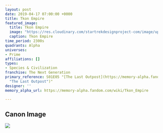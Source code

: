 ```yaml
---
layout: post
date: 2019-04-17 07:00:00 +0000
title: Tkon Empire
featured_image:
  title: Tkon Empire
  image: "https://res.cloudinary.com/startrekdesignproject-com/image/upload/v1555536035/Tkon.png"
  caption: Tkon Empire
time_period: 2300s
quadrants: Alpha
universes:
- Prime
affiliations: []
types:
- Species & Civilization
franchise: The Next Generation
primary_reference: S01E05 "[The Last Outpost](https://memory-alpha.fandom.com/wiki/The_Last_Outpost
  "The Last Outpost")"
designer: ''
memory_alpha_url: https://memory-alpha.fandom.com/wiki/Tkon_Empire

---
```

## Canon Image

![](https://res.cloudinary.com/startrekdesignproject-com/image/upload/v1555536035/Tkon1.png)